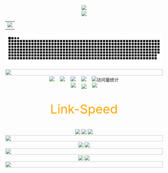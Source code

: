 <div align="center">
  <!-- dynamic typing effect 动态打字效果 -->
  <div>
    <img
      src="https://readme-typing-svg.demolab.com?font=Fira+Code&pause=1000&width=435&lines=console.log(%22Hello%2C%20World%22);Welcome to Huoyou's Github!&center=true&size=27" />
  </div>

  <!-- knock code pictures 敲代码的图片 -->
  <picture>
    <img src="https://gitee.com/huoyou/images_bed/blob/master/imgs/github/coding.gif" height="225px" />
  </picture>

  <!-- GitHub Activity Graph GitHub 活动图 -->
  <table align="center">
    <tr>
      <td>
        <picture>
          <source media="(prefers-color-scheme: dark)"
            srcset="https://github-readme-activity-graph.vercel.app/graph?username=huoyou&theme=xcode&bg_color=FF000000&hide_border=true" />
          <source media="(prefers-color-scheme: light)"
            srcset="https://github-readme-activity-graph.vercel.app/graph?username=huoyou&theme=xcode&bg_color=FF000000&color=000000&hide_border=true" />
          <img
            src="https://github-readme-activity-graph.vercel.app/graph?username=huoyou&theme=xcode&bg_color=FF000000&hide_border=true" />
        </picture>
    </tr>
  </table>

  <!-- Snake Code Contribution Map 贪吃蛇代码贡献图 -->
  <picture>
    <source media="(prefers-color-scheme: dark)" srcset="https://raw.githubusercontent.com/huoyou/huoyou/output/github-contribution-grid-snake-dark.svg">
    <source media="(prefers-color-scheme: light)" srcset="https://raw.githubusercontent.com/huoyou/huoyou/output/github-contribution-grid-snake.svg">
    <img alt="github contribution grid snake animation" src="https://raw.githubusercontent.com/huoyou/huoyou/output/github-contribution-grid-snake.svg">
  </picture>

  <!--LINE-->
  <img src="https://gitee.com/huoyou/images_bed/blob/master/imgs/github/line.gif" height="20" width="100%">

  <!-- profile logo 个人资料徽标 -->
  <div>
    <a href="https://www.xmeta.love"><img src="https://img.shields.io/badge/Website-博客-blue" /></a>&emsp;
    <a src=""><img src="https://img.shields.io/badge/Bilibili-B站-ff69b4" /></a>&emsp;
    <a src="https://blog.csdn.net/weixin_43404937"><img src="https://img.shields.io/badge/CSDN-论坛-c32136" /></a>&emsp;
    <a src="https://juejin.cn/user/3403743731397838"><img src="https://img.shields.io/badge/JueJin-掘金-blue" /></a>&emsp;
    <!-- visitor statistics logo 访问量统计徽标 -->
    <img src="https://komarev.com/ghpvc/?username=huoyou&label=Views&color=orange&style=flat" alt="访问量统计" />
  </div>

  <!-- github-readme-streak-stats 连续提交代码天数记录 -->
  <div align="center">
    <img width="150"
      src="https://gitee.com/huoyou/images_bed/blob/master/imgs/github/chibang_left.png" />&emsp;
    <img align="center"
      src="https://github-readme-streak-stats.herokuapp.com/?user=huoyou&theme=radical&hide_border=true" />
    &emsp;<img width="150"
      src="https://gitee.com/huoyou/images_bed/blob/master/imgs/github/chibang_right.png" />
  </div>


  <!--Link-Speed-->
  <div class="contain">
    <p style="font-size:40px;color:orange;margin-top: 40px;">Link-Speed</p>
    <div align=""> <img src="https://stats.justsong.cn/api/website/?url=https://github.com/&style=flat&logo=github">
      <img src="https://stats.justsong.cn/api/website/?url=https://google.com/&style=flat&logo=google">
      <img src="https://stats.justsong.cn/api/website/?url=https://telegram.org/&style=flat&logo=telegram">
    </div>
  </div>

  <!--LINE-->
  <img src="https://gitee.com/huoyou/images_bed/blob/master/imgs/github/line.gif" height="20" width="100%">

  <!-- CSDN-bili 数据-->
  <div align="">
    <img src="https://stats.justsong.cn/api/juejin/?id=3403743731397838&theme=radical#&lang=zh-CN">
    <img src="https://stats.justsong.cn/api/csdn/?id=weixin_43404937&theme=radical#&lang=zh-CN">
  </div>

  <!--LINE-->
  <img src="https://gitee.com/huoyou/images_bed/blob/master/imgs/github/line.gif" height="20" width="100%">


  <!-- GitHub 数据统计 -->
  <picture>
    <img align="" height="137px"
      src="https://github-readme-stats-git-masterrstaa-rickstaa.vercel.app/api?username=huoyou&hide_title=true&hide_border=true&show_icons=true&include_all_commits=true&line_height=21text_color=000&icon_color=000&bg_color=0,ea6161,ffc64d,fffc4d,52fa5a&theme=graywhite" />
    <img align="" height="137px"
      src="https://github-readme-stats-git-masterrstaa-rickstaa.vercel.app/api/top-langs/?username=huoyou&hide_title=true&hide_border=true&layout=compact&langs_count=6&text_color=000&icon_color=fff&bg_color=0,52fa5a,4dfcff,c64dff&theme=graywhite" />
  </picture>

  <!--LINE-->
  <img src="https://gitee.com/huoyou/images_bed/blob/master/imgs/github/line.gif" height="20" width="100%">

</div>